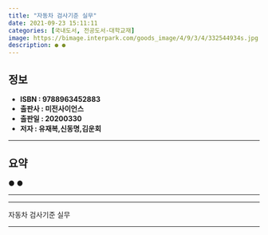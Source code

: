 ```yaml
---
title: "자동차 검사기준 실무"
date: 2021-09-23 15:11:11
categories: [국내도서, 전공도서-대학교재]
image: https://bimage.interpark.com/goods_image/4/9/3/4/332544934s.jpg
description: ● ●
---
```


## **정보**

- **ISBN : 9788963452883**
- **출판사 : 미전사이언스**
- **출판일 : 20200330**
- **저자 : 유재복,신동명,김운회**

------



## **요약**

●  ●  

------



------


자동차 검사기준 실무 

------


